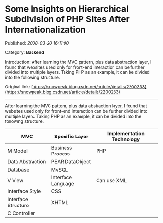 # Some Insights on Hierarchical Subdivision of PHP Sites After Internationalization

Published: *2008-03-20 16:11:00*

Category: __Backend__

Introduction: After learning the MVC pattern, plus data abstraction layer, I found that websites used only for front-end interaction can be further divided into multiple layers. Taking PHP as an example, it can be divided into the following structure.

Original link: [https://snowpeak.blog.csdn.net/article/details/2200233](https://snowpeak.blog.csdn.net/article/details/2200233)

---------

After learning the MVC pattern, plus data abstraction layer, I found that websites used only for front-end interaction can be further divided into multiple layers. Taking PHP as an example, it can be divided into the following structure.

| MVC | Specific Layer | Implementation Technology |
| --- | --- | --- |
| M Model | Business Process | PHP |
| Data Abstraction | PEAR DataObject |  |
| Database | MySQL |  |
| V View | Interface Language | Can use XML |
| Interface Style | CSS |  |
| Interface Structure | XHTML |  |
| C Controller |  |  |